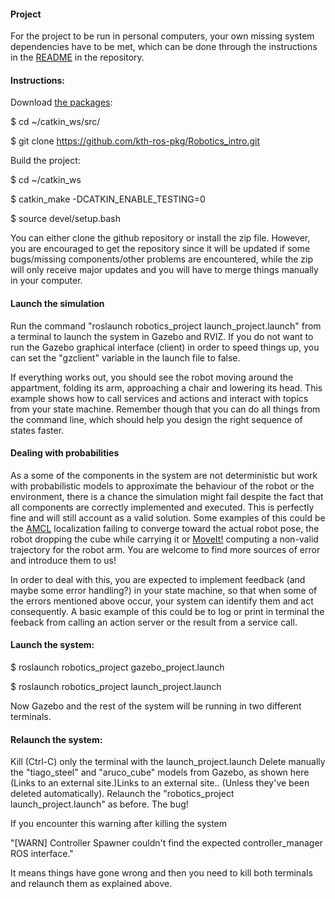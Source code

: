 #### Project

For the project to be run in personal computers, your own missing system dependencies have to be met, which can be done through the instructions in the [README](https://github.com/kth-ros-pkg/Robotics_intro/blob/master/README.md) in the repository.

#### Instructions:

Download [the packages](https://github.com/kth-ros-pkg/Robotics_intro):

$ cd ~/catkin_ws/src/

$ git clone https://github.com/kth-ros-pkg/Robotics_intro.git

Build the project:

$ cd ~/catkin_ws

$ catkin_make -DCATKIN_ENABLE_TESTING=0

$ source devel/setup.bash

You can either clone the github repository or install the zip file. However, you are encouraged to get the repository since it will be updated if some bugs/missing components/other problems are encountered, while the zip will only receive major updates and you will have to merge things manually in your computer.

#### Launch the simulation
Run the command "roslaunch robotics_project launch_project.launch" from a terminal to launch the system in Gazebo and RVIZ. If you do not want to run the Gazebo graphical interface (client) in order to speed things up, you can set the "gzclient" variable in the launch file to false.

If everything works out, you should see the robot moving around the appartment, folding its arm, approaching a chair and lowering its head. This example shows how to call services and actions and interact with topics from your state machine. Remember though that you can do all things from the command line, which should help you design the right sequence of states faster.

#### Dealing with probabilities
As a some of the components in the system are not deterministic but work with probabilistic models to approximate the behaviour of the robot or the environment, there is a chance the simulation might fail despite the fact that all components are correctly implemented and executed. This is perfectly fine and will still account as a valid solution. Some examples of this could be the [AMCL](http://wiki.ros.org/amcl) localization failing to converge toward the actual robot pose, the robot dropping the cube while carrying it or [MoveIt!](https://moveit.ros.org/) computing a non-valid trajectory for the robot arm. You are welcome to find more sources of error and introduce them to us!

In order to deal with this, you are expected to implement feedback (and maybe some error handling?) in your state machine, so that when some of the errors mentioned above occur, your system can identify them and act consequently. A basic example of this could be to log or print in terminal the feeback from calling an action server or the result from a service call.

#### Launch the system: 

$ roslaunch robotics_project gazebo_project.launch

$ roslaunch robotics_project launch_project.launch 

Now Gazebo and the rest of the system will be running in two different terminals.

#### Relaunch the system: 

Kill (Ctrl-C) only the terminal with the launch_project.launch 
Delete manually the "tiago_steel" and "aruco_cube" models from Gazebo, as shown here (Links to an external site.)Links to an external site.. (Unless they've been deleted automatically).
Relaunch the "robotics_project launch_project.launch" as before.
The bug!

If you encounter this warning after killing the system 

"[WARN] Controller Spawner couldn't find the expected controller_manager ROS interface."

It means things have gone wrong and then you need to kill both terminals and relaunch them as explained above.



 

 

 

 
